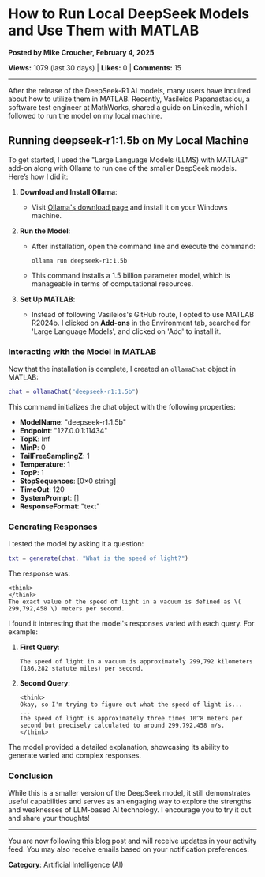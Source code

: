 # How to Run Local DeepSeek Models and Use Them with MATLAB

**Posted by Mike Croucher, February 4, 2025**

**Views:** 1079 (last 30 days) | **Likes:** 0 | **Comments:** 15

---

After the release of the DeepSeek-R1 AI models, many users have inquired about how to utilize them in MATLAB. Recently, Vasileios Papanastasiou, a software test engineer at MathWorks, shared a guide on LinkedIn, which I followed to run the model on my local machine.

## Running deepseek-r1:1.5b on My Local Machine

To get started, I used the "Large Language Models (LLMS) with MATLAB" add-on along with Ollama to run one of the smaller DeepSeek models. Here’s how I did it:

1. **Download and Install Ollama**: 
   - Visit [Ollama's download page](https://ollama.com/download) and install it on your Windows machine.

2. **Run the Model**: 
   - After installation, open the command line and execute the command:
     ```
     ollama run deepseek-r1:1.5b
     ```
   - This command installs a 1.5 billion parameter model, which is manageable in terms of computational resources.

3. **Set Up MATLAB**: 
   - Instead of following Vasileios's GitHub route, I opted to use MATLAB R2024b. I clicked on **Add-ons** in the Environment tab, searched for 'Large Language Models', and clicked on 'Add' to install it.

### Interacting with the Model in MATLAB

Now that the installation is complete, I created an `ollamaChat` object in MATLAB:

```matlab
chat = ollamaChat("deepseek-r1:1.5b")
```

This command initializes the chat object with the following properties:

- **ModelName**: "deepseek-r1:1.5b"
- **Endpoint**: "127.0.0.1:11434"
- **TopK**: Inf
- **MinP**: 0
- **TailFreeSamplingZ**: 1
- **Temperature**: 1
- **TopP**: 1
- **StopSequences**: [0×0 string]
- **TimeOut**: 120
- **SystemPrompt**: []
- **ResponseFormat**: "text"

### Generating Responses

I tested the model by asking it a question:

```matlab
txt = generate(chat, "What is the speed of light?")
```

The response was:

```
<think>
</think>
The exact value of the speed of light in a vacuum is defined as \( 299,792,458 \) meters per second.
```

I found it interesting that the model's responses varied with each query. For example:

1. **First Query**:
   ```
   The speed of light in a vacuum is approximately 299,792 kilometers (186,282 statute miles) per second.
   ```

2. **Second Query**:
   ```
   <think>
   Okay, so I'm trying to figure out what the speed of light is...
   ...
   The speed of light is approximately three times 10^8 meters per second but precisely calculated to around 299,792,458 m/s.
   </think>
   ```

The model provided a detailed explanation, showcasing its ability to generate varied and complex responses.

### Conclusion

While this is a smaller version of the DeepSeek model, it still demonstrates useful capabilities and serves as an engaging way to explore the strengths and weaknesses of LLM-based AI technology. I encourage you to try it out and share your thoughts!

---

You are now following this blog post and will receive updates in your activity feed. You may also receive emails based on your notification preferences.

**Category**: Artificial Intelligence (AI)